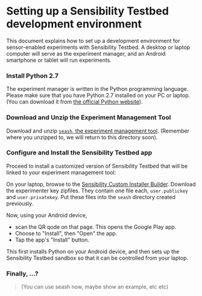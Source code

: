 # Setting up a Sensibility Testbed development environment

This document explains how to set up a development environment for
sensor-enabled experiments with Sensibility Testbed. A desktop or
laptop computer will serve as the experiment manager, and an Android
smartphone or tablet will run experiments.


### Install Python 2.7
The experiment manager is written in the Python programming language.
Please make sure that you have Python 2.7 installed on your PC or laptop.
(You can download it from [the official Python website](https://www.python.org/downloads/release)).

### Download and Unzip the Experiment Management Tool

Download and unzip [`seash`, the experiment management tool](https://sensibilityclearinghouse.poly.edu/demokit/sensibility-testbed-demokit.zip).
(Remember where you unzipped to, we will return to this directory soon).

### Configure and Install the Sensibility Testbed app

Proceed to install a customized version of Sensibility Testbed that
will be linked to your experiment management tool:

On your laptop, browse to the [Sensibility Custom Installer Builder](https://alpha-ch.poly.edu/cib/fastlane).
Download the experimenter key zipfiles. They contain one file each,
`user.publickey` and `user.privatekey`. Put these files into the
`seash` directory created previously.

Now, using your Android device,
* scan the QR qode on that page. This opens the Google Play app.
* Choose to "Install", then "Open" the app.
* Tap the app's "Install" button.

This first installs Python on your Android device, and then sets up
the Sensibility Testbed sandbox so that it can be controlled from your
laptop.

### Finally, ...?
> (You can use seash now, maybe show an example, etc etc)
